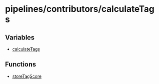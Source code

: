 # pipelines/contributors/calculateTags

## Variables

- [calculateTags](variables/calculateTags.md)

## Functions

- [storeTagScore](functions/storeTagScore.md)
